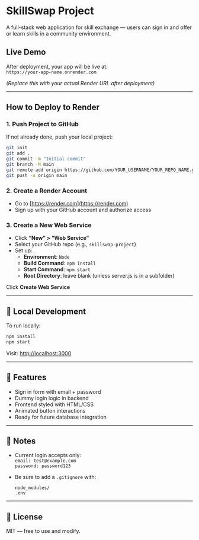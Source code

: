 
# SkillSwap Project

A full-stack web application for skill exchange — users can sign in and offer or learn skills in a community environment.

## Live Demo

After deployment, your app will be live at:  
`https://your-app-name.onrender.com`

*(Replace this with your actual Render URL after deployment)*

---

## How to Deploy to Render

### 1. Push Project to GitHub

If not already done, push your local project:

```bash
git init
git add .
git commit -m "Initial commit"
git branch -M main
git remote add origin https://github.com/YOUR_USERNAME/YOUR_REPO_NAME.git
git push -u origin main
```

### 2. Create a Render Account

- Go to [https://render.com](https://render.com)
- Sign up with your GitHub account and authorize access

### 3. Create a New Web Service

- Click **“New” > “Web Service”**
- Select your GitHub repo (e.g., `skillswap-project`)
- Set up:
  - **Environment**: `Node`
  - **Build Command**: `npm install`
  - **Start Command**: `npm start`
  - **Root Directory**: leave blank (unless server.js is in a subfolder)

Click **Create Web Service**

---

## 🧪 Local Development

To run locally:

```bash
npm install
npm start
```

Visit: [http://localhost:3000](http://localhost:3000)

---

## 🧾 Features

- Sign in form with email + password
- Dummy login logic in backend
- Frontend styled with HTML/CSS
- Animated button interactions
- Ready for future database integration

---

## 🔐 Notes

- Current login accepts only:  
  `email: test@example.com`  
  `password: password123`

- Be sure to add a `.gitignore` with:
  ```
  node_modules/
  .env
  ```

---

## 📄 License

MIT — free to use and modify.
